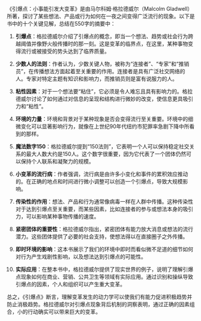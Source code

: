 《引爆点：小事能引发大变革》是由马尔科姆·格拉德威尔（Malcolm Gladwell）所著，探讨了某些想法、产品或行为如何在一夜之间变得广泛流行的现象。以下是书中的十个关键见解，总结在550字的摘要中：

1. **引爆点**：格拉德威尔介绍了引爆点的概念，即当一个想法、趋势或社会行为跨越阈值并像野火般传播时的那一刻。这是变革的临界点，在这里，某种事物变得流行或被接受的势头达到了临界质量。

2. **少数人的法则**：作者认为，少数关键人物，被称为“连接者”、“专家”和“推销员”，在传播想法方面起着至关重要的作用。连接者是具有广泛社交网络的人。专家对特定主题有知识和影响力，而推销员则是富有说服力的人。

3. **粘性因素**：对于一个想法要“粘住”，它必须是令人难忘且具有影响力的。格拉德威尔讨论了如何通过对信息的呈现和结构进行微妙的改变，使信息更具吸引力和“粘性”。

4. **环境的力量**：环境和背景对于某种现象是否会变得流行至关重要。环境中的细微变化可以显著影响行为，就像在上世纪90年代纽约市犯罪率急剧下降中所看到的那样。

5. **魔法数字150**：格拉德威尔提到“150法则”，它表明一个人可以保持稳定社交关系的最大人数大约是150人。这个数字很重要，因为它代表了一个团体仍然可以保持个人联系和凝聚力的规模。

6. **小变革的流行病**：作者强调，流行病是由许多小变化和事件的累积效应推动的。在正确的地点和时间进行微小调整可以创造一个引爆点，导致大规模影响。

7. **传染性的作用**：想法、产品和行为通常像病毒一样在人群中传播。这种传染性对于达到引爆点至关重要，而某些因素，比如连接者的参与或想法本身的吸引力，可以影响某种事物传播的速度。

8. **紧密团体的重要性**：格拉德威尔指出，紧密团体有能力放大消息或想法的流行潜力。这些团体提供了必要的社会支持，使想法得以在直接圈子之外传播。

9. **即时环境的影响**：这本书展示了我们的环境中即时而看似微不足道的细节如何对行为产生戏剧性影响，以及想法达到引爆点的可能性。

10. **实际应用**：在整本书中，格拉德威尔提供了现实世界的例子，说明了理解引爆点现象如何在商业、营销、公共卫生等领域有实际应用。通过识别和操纵导致引爆点的因素，个人和组织可以产生重大变革。

总之，《引爆点》断言，理解变革发生的动力学可以使我们有能力促进积极趋势并防止消极趋势。格拉德威尔对引爆点现象背后机制的洞察表明，通过正确的因素组合，小的行动确实可以带来巨大的变革。